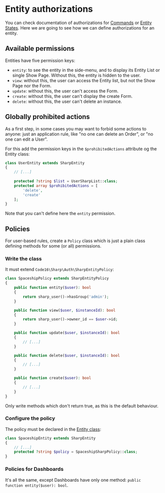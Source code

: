 # Entity authorizations

You can check documentation of authorizations for [Commands](commands.md) or [Entity States](entity-states.md). Here we are going to see how we can define authorizations for an entity.

## Available permissions

Entities have five permission keys:

- `entity`: to see the entity in the side-menu, and to display its Entity List or single Show Page. Without this, the entity is hidden to the user.
- `view`: without this, the user can access the Entity list, but not the Show Page nor the Form.
- `update`: without this, the user can't access the Form.
- `create`: without this, the user can't display the create Form.
- `delete`: without this, the user can't delete an instance.

## Globally prohibited actions

As a first step, in some cases you may want to forbid some actions to anyone: just an application rule, like "no one can delete an Order", or "no one can edit a User".

For this add the permission keys in the `$prohibitedActions` attribute og the Entity class:

```php
class UserEntity extends SharpEntity
{
    // [...]
    
    protected ?string $list = UserSharpList::class;
    protected array $prohibitedActions = [
        'delete', 
        'create'
    ];
}
```

Note that you can't define here the `entity` permission.

## Policies

For user-based rules, create a `Policy` class which is just a plain class defining methods for some (or all) permissions.

### Write the class

It must extend `Code16\Sharp\Auth\SharpEntityPolicy`:

```php
class SpaceshipPolicy extends SharpEntityPolicy
{
    public function entity($user): bool
    {
        return sharp_user()->hasGroup('admin');
    }

    public function view($user, $instanceId): bool
    {
        return sharp_user()->owner_id == $user->id;
    }

    public function update($user, $instanceId): bool
    {
        // [...]
    }

    public function delete($user, $instanceId): bool
    {
        // [...]
    }

    public function create($user): bool
    {
        // [...]
    }
}
```

Only write methods which don't return true, as this is the default behaviour.

### Configure the policy

The policy must be declared in the [Entity class](entity-class.md):

```php
class SpaceshipEntity extends SharpEntity
{
    // [...]
    protected ?string $policy = SpaceshipSharpPolicy::class;
}
```

### Policies for Dashboards

It's all the same, except Dashboards have only one method: `public function entity($user): bool`.